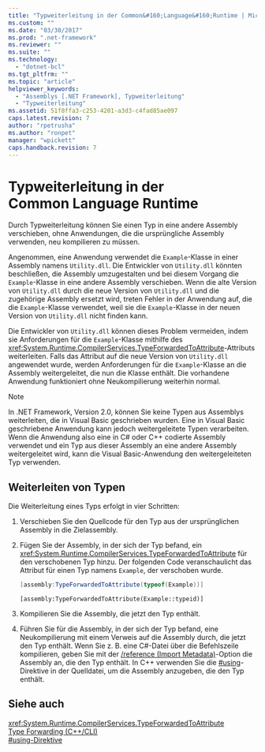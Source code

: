 ```yaml
---
title: "Typweiterleitung in der Common&#160;Language&#160;Runtime | Microsoft Docs"
ms.custom: ""
ms.date: "03/30/2017"
ms.prod: ".net-framework"
ms.reviewer: ""
ms.suite: ""
ms.technology: 
  - "dotnet-bcl"
ms.tgt_pltfrm: ""
ms.topic: "article"
helpviewer_keywords: 
  - "Assemblys [.NET Framework], Typweiterleitung"
  - "Typweiterleitung"
ms.assetid: 51f8ffa3-c253-4201-a3d3-c4fad85ae097
caps.latest.revision: 7
author: "rpetrusha"
ms.author: "ronpet"
manager: "wpickett"
caps.handback.revision: 7
---
```

# Typweiterleitung in der Common&#160;Language&#160;Runtime
Durch Typweiterleitung können Sie einen Typ in eine andere Assembly verschieben, ohne Anwendungen, die die ursprüngliche Assembly verwenden, neu kompilieren zu müssen.  
  
 Angenommen, eine Anwendung verwendet die `Example`\-Klasse in einer Assembly namens `Utility.dll`.  Die Entwickler von `Utility.dll` könnten beschließen, die Assembly umzugestalten und bei diesem Vorgang die `Example`\-Klasse in eine andere Assembly verschieben.  Wenn die alte Version von `Utility.dll` durch die neue Version von `Utility.dll` und die zugehörige Assembly ersetzt wird, treten Fehler in der Anwendung auf, die die `Example`\-Klasse verwendet, weil sie die `Example`\-Klasse in der neuen Version von `Utility.dll` nicht finden kann.  
  
 Die Entwickler von `Utility.dll` können dieses Problem vermeiden, indem sie Anforderungen für die `Example`\-Klasse mithilfe des <xref:System.Runtime.CompilerServices.TypeForwardedToAttribute>\-Attributs weiterleiten.  Falls das Attribut auf die neue Version von `Utility.dll` angewendet wurde, werden Anforderungen für die `Example`\-Klasse an die Assembly weitergeleitet, die nun die Klasse enthält.  Die vorhandene Anwendung funktioniert ohne Neukompilierung weiterhin normal.  
  
> [!NOTE]
>  In .NET Framework, Version 2.0, können Sie keine Typen aus Assemblys weiterleiten, die in Visual Basic geschrieben wurden.  Eine in Visual Basic geschriebene Anwendung kann jedoch weitergeleitete Typen verarbeiten.  Wenn die Anwendung also eine in C\# oder C\+\+ codierte Assembly verwendet und ein Typ aus dieser Assembly an eine andere Assembly weitergeleitet wird, kann die Visual Basic\-Anwendung den weitergeleiteten Typ verwenden.  
  
## Weiterleiten von Typen  
 Die Weiterleitung eines Typs erfolgt in vier Schritten:  
  
1.  Verschieben Sie den Quellcode für den Typ aus der ursprünglichen Assembly in die Zielassembly.  
  
2.  Fügen Sie der Assembly, in der sich der Typ befand, ein <xref:System.Runtime.CompilerServices.TypeForwardedToAttribute> für den verschobenen Typ hinzu.  Der  folgenden Code veranschaulicht das Attribut für einen Typ namens `Example`, der verschoben wurde.  
  
    ```csharp  
    [assembly:TypeForwardedToAttribute(typeof(Example))]  
    ```  
  
    ```cpp#  
    [assembly:TypeForwardedToAttribute(Example::typeid)]  
    ```  
  
3.  Kompilieren Sie die Assembly, die jetzt den Typ enthält.  
  
4.  Führen Sie für die Assembly, in der sich der Typ befand, eine Neukompilierung mit einem Verweis auf die Assembly durch, die jetzt den Typ enthält.  Wenn Sie z. B. eine C\#\-Datei über die Befehlszeile kompilieren, geben Sie mit der [\/reference \(Import Metadata\)](../Topic/-reference%20\(C%23%20Compiler%20Options\).md)\-Option die Assembly an, die den Typ enthält.  In C\+\+ verwenden Sie die [\#using](../Topic/%23using%20Directive%20\(C++\).md)\-Direktive in der Quelldatei, um die Assembly anzugeben, die den Typ enthält.  
  
## Siehe auch  
 <xref:System.Runtime.CompilerServices.TypeForwardedToAttribute>   
 [Type Forwarding \(C\+\+\/CLI\)](../Topic/Type%20Forwarding%20\(C++-CLI\).md)   
 [\#using\-Direktive](../Topic/%23using%20Directive%20\(C++\).md)